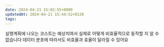 ```yaml
---
date: 2024-04-21 15:02:55+0000
updatedAt: 2024-04-21 15:44:52+8120
tags: 
---
```

실행계획에 나오는 코스트는 예상치여서 실제로 어떻게 비효율적으로 동작할 지 알 수 없습니다
데이터 분포에 따라서도 비효율과 효율이 달라질 수 있어요